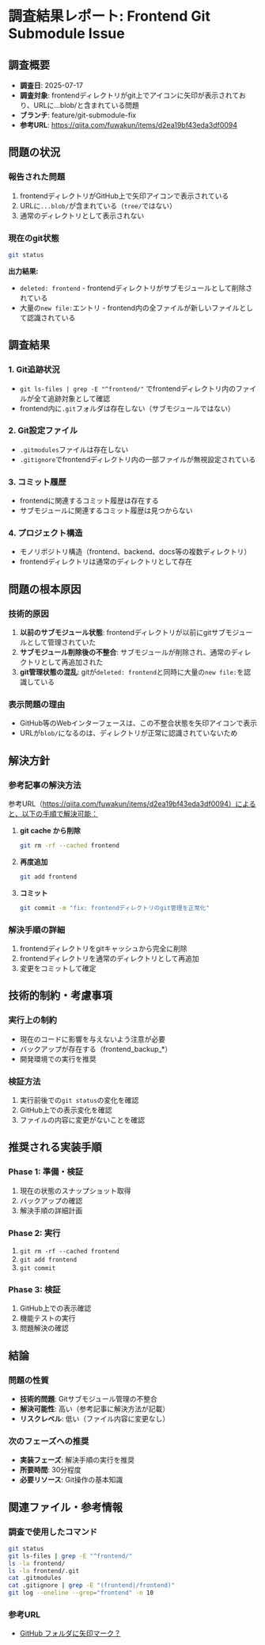 # 調査結果レポート: Frontend Git Submodule Issue

## 調査概要
- **調査日**: 2025-07-17
- **調査対象**: frontendディレクトリがgit上でアイコンに矢印が表示されており、URLに...blob/と含まれている問題
- **ブランチ**: feature/git-submodule-fix
- **参考URL**: https://qiita.com/fuwakun/items/d2ea19bf43eda3df0094

## 問題の状況

### 報告された問題
1. frontendディレクトリがGitHub上で矢印アイコンで表示されている
2. URLに`...blob/`が含まれている（`tree/`ではない）
3. 通常のディレクトリとして表示されない

### 現在のgit状態
```bash
git status
```

**出力結果:**
- `deleted: frontend` - frontendディレクトリがサブモジュールとして削除されている
- 大量の`new file:`エントリ - frontend内の全ファイルが新しいファイルとして認識されている

## 調査結果

### 1. Git追跡状況
- `git ls-files | grep -E "^frontend/"` でfrontendディレクトリ内のファイルが全て追跡対象として確認
- frontend内に`.git`フォルダは存在しない（サブモジュールではない）

### 2. Git設定ファイル
- `.gitmodules`ファイルは存在しない
- `.gitignore`でfrontendディレクトリ内の一部ファイルが無視設定されている

### 3. コミット履歴
- frontendに関連するコミット履歴は存在する
- サブモジュールに関連するコミット履歴は見つからない

### 4. プロジェクト構造
- モノリポジトリ構造（frontend、backend、docs等の複数ディレクトリ）
- frontendディレクトリは通常のディレクトリとして存在

## 問題の根本原因

### 技術的原因
1. **以前のサブモジュール状態**: frontendディレクトリが以前にgitサブモジュールとして管理されていた
2. **サブモジュール削除後の不整合**: サブモジュールが削除され、通常のディレクトリとして再追加された
3. **git管理状態の混乱**: gitが`deleted: frontend`と同時に大量の`new file:`を認識している

### 表示問題の理由
- GitHub等のWebインターフェースは、この不整合状態を矢印アイコンで表示
- URLが`blob/`になるのは、ディレクトリが正常に認識されていないため

## 解決方針

### 参考記事の解決方法
参考URL（https://qiita.com/fuwakun/items/d2ea19bf43eda3df0094）によると、以下の手順で解決可能：

1. **git cache から削除**
   ```bash
   git rm -rf --cached frontend
   ```

2. **再度追加**
   ```bash
   git add frontend
   ```

3. **コミット**
   ```bash
   git commit -m "fix: frontendディレクトリのgit管理を正常化"
   ```

### 解決手順の詳細
1. frontendディレクトリをgitキャッシュから完全に削除
2. frontendディレクトリを通常のディレクトリとして再追加
3. 変更をコミットして確定

## 技術的制約・考慮事項

### 実行上の制約
- 現在のコードに影響を与えないよう注意が必要
- バックアップが存在する（frontend_backup_*）
- 開発環境での実行を推奨

### 検証方法
1. 実行前後での`git status`の変化を確認
2. GitHub上での表示変化を確認
3. ファイルの内容に変更がないことを確認

## 推奨される実装手順

### Phase 1: 準備・検証
1. 現在の状態のスナップショット取得
2. バックアップの確認
3. 解決手順の詳細計画

### Phase 2: 実行
1. `git rm -rf --cached frontend`
2. `git add frontend`
3. `git commit`

### Phase 3: 検証
1. GitHub上での表示確認
2. 機能テストの実行
3. 問題解決の確認

## 結論

### 問題の性質
- **技術的問題**: Gitサブモジュール管理の不整合
- **解決可能性**: 高い（参考記事に解決方法が記載）
- **リスクレベル**: 低い（ファイル内容に変更なし）

### 次のフェーズへの推奨
- **実装フェーズ**: 解決手順の実行を推奨
- **所要時間**: 30分程度
- **必要リソース**: Git操作の基本知識

## 関連ファイル・参考情報

### 調査で使用したコマンド
```bash
git status
git ls-files | grep -E "^frontend/"
ls -la frontend/
ls -la frontend/.git
cat .gitmodules
cat .gitignore | grep -E "(frontend|/frontend)"
git log --oneline --grep="frontend" -n 10
```

### 参考URL
- [GitHub フォルダに矢印マーク？](https://qiita.com/fuwakun/items/d2ea19bf43eda3df0094)